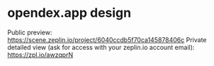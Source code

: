 # opendex.app design

Public preview: https://scene.zeplin.io/project/6040ccdb5f70ca145878406c
Private detailed view (ask for access with your zeplin.io account email): https://zpl.io/awzqprN
